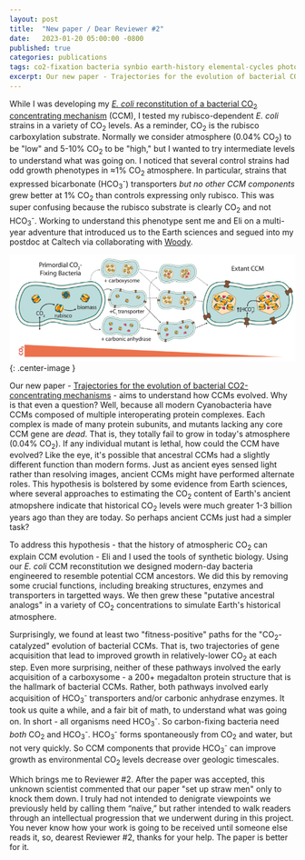 ```yaml
---
layout: post
title:  "New paper / Dear Reviewer #2"
date:   2023-01-20 05:00:00 -0800
published: true
categories: publications
tags: co2-fixation bacteria synbio earth-history elemental-cycles photochemistry
excerpt: Our new paper - Trajectories for the evolution of bacterial CO2-concentrating mechanisms - aims to understand how bacterial CO<sub>2</sub> concentrating mechanisms evolved.
---
```


While I was developing my [*E. coli* reconstitution of a bacterial CO<sub>2</sub> concentrating mechanism](https://elifesciences.org/articles/59882) (CCM), I tested my rubisco-dependent *E. coli* strains in a variety of CO<sub>2</sub> levels. As a reminder, CO<sub>2</sub> is the rubisco carboxylation substrate. Normally we consider atmosphere (0.04% CO<sub>2</sub>) to be "low" and 5-10% CO<sub>2</sub> to be "high," but I wanted to try intermediate levels to understand what was going on. I noticed that several control strains had odd growth phenotypes in ≈1% CO<sub>2</sub> atmosphere. In particular, strains that expressed bicarbonate (HCO<sub>3</sub><sup>-</sup>) transporters *but no other CCM components* grew better at 1% CO<sub>2</sub> than controls expressing only rubisco. This was super confusing because the rubisco substrate is clearly CO<sub>2</sub> and not HCO<sub>3</sub><sup>-</sup>. Working to understand this phenotype sent me and Eli on a multi-year adventure that introduced us to the Earth sciences and segued into my postdoc at Caltech via collaborating with [Woody](https://www.gps.caltech.edu/people/woodward-fischer).

![Atmospheric CO2 and CCM evolution](/assets/CCMtraj.png){: .center-image }

Our new paper - [Trajectories for the evolution of bacterial CO2-concentrating mechanisms](https://www.pnas.org/doi/10.1073/pnas.2210539119) - aims to understand how CCMs evolved. Why is that even a question? Well, because all modern Cyanobacteria have CCMs composed of multiple interoperating protein complexes. Each complex is made of many protein subunits, and mutants lacking any core CCM gene are *dead*. That is, they totally fail to grow in today's atmosphere (0.04% CO<sub>2</sub>). If any individual mutant is lethal, how could the CCM have evolved? Like the eye, it's possible that ancestral CCMs had a slightly different function than modern forms. Just as ancient eyes sensed light rather than resolving images, ancient CCMs might have performed alternate roles. This hypothesis is bolstered by some evidence from Earth sciences, where several approaches to estimating the CO<sub>2</sub> content of Earth's ancient atmopshere indicate that historical CO<sub>2</sub> levels were much greater 1-3 billion years ago than they are today. So perhaps ancient CCMs just had a simpler task? 

To address this hypothesis - that the history of atmospheric CO<sub>2</sub> can explain CCM evolution - Eli and I used the tools of synthetic biology. Using our *E. coli* CCM reconstitution we designed modern-day bacteria engineered to resemble potential CCM ancestors. We did this by removing some crucial functions, including breaking structures, enzymes and transporters in targetted ways. We then grew these "putative ancestral analogs" in a variety of CO<sub>2</sub> concentrations to simulate Earth's historical atmosphere. 

Surprisingly, we found at least two "fitness-positive" paths for the "CO<sub>2</sub>-catalyzed" evolution of bacterial CCMs. That is, two trajectories of gene acquisition that lead to improved growth in relatively-lower CO<sub>2</sub> at each step. Even more surprising, neither of these pathways involved the early acquisition of a carboxysome - a 200+ megadalton protein structure that is the hallmark of bacterial CCMs. Rather, both pathways involved early acquisition of HCO<sub>3</sub><sup>-</sup> transporters and/or carbonic anhydrase enzymes. It took us quite a while, and a fair bit of math, to understand what was going on. In short - all organisms need HCO<sub>3</sub><sup>-</sup>. So carbon-fixing bacteria need *both* CO<sub>2</sub> and HCO<sub>3</sub><sup>-</sup>. HCO<sub>3</sub><sup>-</sup> forms spontaneously from CO<sub>2</sub> and water, but not very quickly. So CCM components that provide HCO<sub>3</sub><sup>-</sup> can improve growth as environmental CO<sub>2</sub> levels decrease over geologic timescales. 

Which brings me to Reviewer #2. After the paper was accepted, this unknown scientist commented that our paper "set up straw men" only to knock them down. I truly had not intended to denigrate viewpoints we previously held by calling them “naïve,” but rather intended to walk readers
through an intellectual progression that we underwent during in this project. You never know how your work is going to be received until someone else reads it, so, dearest Reviewer #2, thanks for your help. The paper is better for it.


